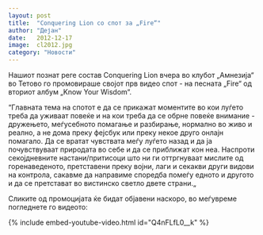 ```yaml
---
layout: post
title:  "Conquering Lion со спот за „Fire“"
author: "Дејан"
date:   2012-12-17
image:  cl2012.jpg
category: "Новости"
---
```


Нашиот познат реге состав Conquering Lion вчера во клубот „Амнезија“ во Тетово го промовираше својот прв видео спот - 
на песната „Fire“ од вториот албум „Know Your Wisdom“.

“Главната тема на спотот е да се прикажат моментите во кои луѓето треба да уживаат повеќе и на кои треба да се обрне 
повеќе внимание - дружењето, меѓусебното помагање и разбирање, нормално во живо и реално, а не дома преку фејсбук или 
преку некое друго онлајн помагало. Да се вратат чувствата меѓу луѓето назад и да ја почувствуваат природата во себе и 
да се приближат кон неа. Наспроти секојдневните настани/притисоци што ни ги оттргнуваат мислите од горенаведеното, 
претставени преку војни, лаги и секакви други видови на контрола, сакавме да направиме споредба помеѓу едното и другото 
и да се претстават во вистинско светло двете страни.„

Сликите од промоцијата ќе бидат објавени наскоро, во меѓувреме погледнете го видеото:

{% include embed-youtube-video.html id="Q4nFLfL0__k" %}
